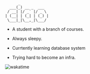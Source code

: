           _
      ___(_) __ _  ___
     / __| |/ _` |/ _ \
    | (__| | (_| | (_) |
     \___|_|\__,_|\___/


- A student with a branch of courses.

- Always sleepy.

- Currtently learning database system

- Trying hard to become an infra.

![wakatime](https://github-readme-stats.vercel.app/api/wakatime?username=noneback&&layout=compact)
